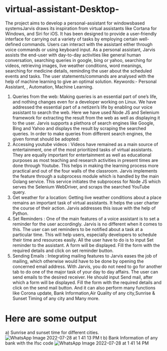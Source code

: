 # virtual-assistant-Desktop-

The project aims to develop a personal-assistant for windowsbased systemsJarvis draws its inspiration from virtual assistants
like Cortana for Windows, and Siri for iOS. It has been designed
to provide a user-friendly interface for carrying out a variety of
tasks by employing certain well-defined commands. Users can
interact with the assistant either through voice commands or
using keyboard input. As a personal assistant, Jarvis assists the
end-user with day-to-day activities like general human
conversation, searching queries in google, bing or yahoo,
searching for videos, retrieving images, live weather conditions,
word meanings, searching for medicine details, reminding the
user about the scheduled events and tasks. The user
statements/commands are analysed with the help of machine
learning to give an optimal solution. Keywords:- Personal
Assistant, , Automation, Machine Learning.

1. Queries from the web:
Making queries is an essential
part of one’s life, and nothing changes even for a
developer working on Linux. We have addressed the
essential part of a netizen’s life by enabling our voice
assistant to search the web. Here we have used Node
JS and Selenium framework for extracting the result from
the web as well as displaying it to the user. Jarvis
supports a plethora of search engines like Google, Bing
and Yahoo and displays the result by scraping the
searched queries. In order to make queries from different
search engines, the given format should be adopted:
2. Accessing youtube videos :
Videos have remained
as a main source of entertainment, one of the most
prioritized tasks of virtual assistants. They are equally
important for entertainment as well as educational
purposes as most teaching and research activities in
present times are done through Youtube. This helps in
making the learning process more practical and out of
the four walls of the classroom. Jarvis implements the
feature through a subprocess module which is handled
by the main Golang service. This service initiates the
subprocess for Node JS which serves the Selenium
WebDriver, and scraps the searched YouTube query.
3. Get weather for a location:
Getting live weather
conditions about a place remains an important task of
virtual assistants. It helps the user charter the course
of their action. Jarvis addresses this issue with the
help of Python.
4. Set Reminders :
One of the main features of a voice
assistant is to set a reminder for the user accordingly.
Jarvis is no different when it comes to this. The user can
set reminders to be notified about a task at a particular
time. This will help users, especially developers to
schedule their time and resources easily. All the user
have to do is to input Set reminder to the assistant. A
form will be displayed. Fill the form with the required
details and click on set reminder button.
5. Sending Emails :
Integrating mailing features to
Jarvis eases the job of mailing, which otherwise would
have to be done by opening the concerned email
address. With Jarvis, you do not need to go for another
tab to do one of the major task of your day to day
affairs. The user can send emails to the desired
receiver. He should input Send mail, after which a form
will be displayed. Fill the form with the required details
and click on the send mail button.
And it can also perform many functions like Corona update, Bank Information,Air Quality of any city,Sunrise & Sunset Timing of any city and Many more.
# Here are some output
a) Sunrise and sunset time for different cities.
![WhatsApp Image 2022-07-28 at 1 41 13 PM](https://user-images.githubusercontent.com/63899643/181458091-4eb4573a-e4a8-409e-8d80-88bc36b06f08.jpeg)
t
b) Bank Information of any bank with the Ifsc code
![WhatsApp Image 2022-07-28 at 1 41 14 PM](https://user-images.githubusercontent.com/63899643/181458135-bfabfc1f-e077-4997-aed9-a4f43ef2c064.jpeg)

